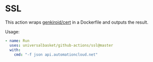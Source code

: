 # SSL

This action wraps [genkiroid/cert](https://github.com/genkiroid/cert) in a Dockerfile and outputs the result.

Usage:

```yaml
- name: Run
  uses: universalbasket/github-actions/ssl@master
  with:
    cmd: "-f json api.automationcloud.net"
```
